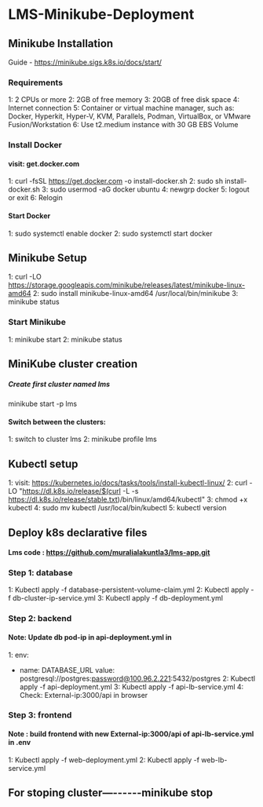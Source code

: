 # LMS-Minikube-Deployment
## Minikube Installation
Guide - https://minikube.sigs.k8s.io/docs/start/

### Requirements 
1: 2 CPUs or more
2: 2GB of free memory
3: 20GB of free disk space
4: Internet connection
5: Container or virtual machine manager, such as: Docker, Hyperkit, Hyper-V, KVM, Parallels, Podman, VirtualBox, or VMware Fusion/Workstation
6: Use t2.medium instance with 30 GB EBS Volume

### Install Docker
#### visit: get.docker.com 
1: curl -fsSL https://get.docker.com -o install-docker.sh
2: sudo sh install-docker.sh
3: sudo usermod -aG docker ubuntu
4: newgrp docker
5: logout or  exit
6: Relogin
#### Start Docker
1: sudo systemctl enable docker
2: sudo systemctl start docker

## Minikube Setup

1: curl -LO https://storage.googleapis.com/minikube/releases/latest/minikube-linux-amd64
2: sudo install minikube-linux-amd64 /usr/local/bin/minikube
3: minikube status

### Start Minikube
1: minikube start 
2: minikube status
## MiniKube cluster creation
##### Create first cluster named lms
minikube start -p lms
#### Switch between the clusters:
1: switch to cluster lms
2: minikube profile lms

## Kubectl setup

1: visit: https://kubernetes.io/docs/tasks/tools/install-kubectl-linux/
2: curl -LO "https://dl.k8s.io/release/$(curl -L -s https://dl.k8s.io/release/stable.txt)/bin/linux/amd64/kubectl"
3: chmod +x kubectl 
4: sudo mv kubectl /usr/local/bin/kubectl
5: kubectl version

## Deploy k8s declarative files

#### Lms code : https://github.com/muralialakuntla3/lms-app.git
### Step 1: database
1: Kubectl apply -f database-persistent-volume-claim.yml
2: Kubectl apply -f db-cluster-ip-service.yml
3: Kubectl apply -f db-deployment.yml

### Step 2: backend
#### Note: Update db pod-ip in api-deployment.yml in
1: env: 
- name: DATABASE_URL
  value: postgresql://postgres:password@100.96.2.221:5432/postgres
2: Kubectl apply -f api-deployment.yml
3: Kubectl apply -f api-lb-service.yml
4: Check: External-ip:3000/api in browser

### Step 3: frontend
#### Note : build frontend with new External-ip:3000/api of api-lb-service.yml in .env

1: Kubectl apply -f web-deployment.yml
2: Kubectl apply -f web-lb-service.yml

## For stoping cluster—------minikube stop
